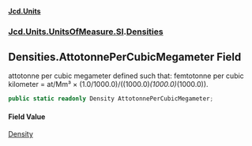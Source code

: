 #### [Jcd.Units](index.md 'index')
### [Jcd.Units.UnitsOfMeasure.SI](Jcd.Units.UnitsOfMeasure.SI.md 'Jcd.Units.UnitsOfMeasure.SI').[Densities](Densities.md 'Jcd.Units.UnitsOfMeasure.SI.Densities')

## Densities.AttotonnePerCubicMegameter Field

attotonne per cubic megameter defined such that: femtotonne per cubic kilometer = at/Mm³ ×
(1.0/1000.0)/((1000.0)*(1000.0)*(1000.0)).

```csharp
public static readonly Density AttotonnePerCubicMegameter;
```

#### Field Value
[Density](Density.md 'Jcd.Units.UnitTypes.Density')